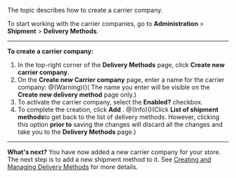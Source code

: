 The topic describes how to create a carrier company.

To start working with the carrier companies, go to **Administration** > **Shipment** > **Delivery Methods**.
***
**To create a carrier company:**
1. In the top-right corner of the **Delivery Methods** page, click **Create new carrier company**.
2. On the **Create new Carrier company** page, enter a name for the carrier company:
@(Warning)()( The name you enter will be visible on the **Create new delivery method** page only.)
4. To activate the carrier company, select the **Enabled?** checkbox. 
5. To complete the creation, click **Add** .
@(Info)()(Click **List of shipment methods**to get back to the list of delivery methods. However, clicking this option **prior to** saving the changes will discard all the changes and take you to the **Delivery Methods** page.)

***
**What's next?**
You have now added a new carrier company for your store.
The next step is to add a new shipment method to it. See [Creating and Managing Delivery Methods](https://documentation.spryker.com/docs/en/creating-and-managing-shipment-methods) for more details.
